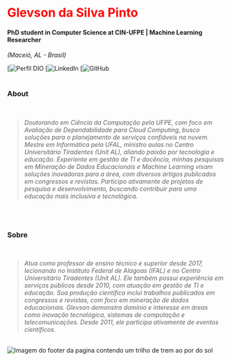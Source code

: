 
<h1> 
  <a href="https://www.linkedin.com/in/glevson-da-silva-pinto-82a0b168/" style="color: #f00 !important; text-decoration: none; color: inherit;">
    <span>Glevson da Silva Pinto</span>
  </a>
</h1>

####  PhD student in Computer Science at CIN-UFPE | Machine Learning Researcher
<i>(Maceió, AL - Brasil)</i>

[![Perfil DIO](https://www.dio.me/users/glewyson)
[![LinkedIn](https://www.linkedin.com/in/glevson-da-silva-pinto-82a0b168/) 
[![GitHub](https://github.com/glevson)
<br />
<br />

### About 
<i>
<br />
  
> Doutorando em Ciência da Computação pela UFPE, com foco em Avaliação de Dependabilidade para Cloud Computing, busco soluções para o planejamento de serviços confiáveis na nuvem. Mestre em Informática pela UFAL, ministro aulas no Centro Universitário Tiradentes (Unit AL), aliando paixão por tecnologia e educação. Experiente em gestão de TI e docência, minhas pesquisas em Mineração de Dados Educacionais e Machine Learning visam soluções inovadoras para a área, com diversos artigos publicados em congressos e revistas. Participo ativamente de projetos de pesquisa e desenvolvimento, buscando contribuir para uma educação mais inclusiva e tecnológica.
<br />
<br />
</i>

###  Sobre
<i>
<br />

> Atua como professor de ensino técnico e superior desde 2017, lecionando no Instituto Federal de Alagoas (IFAL) e no Centro Universitário Tiradentes (Unit AL). Ele também possui experiência em serviços públicos desde 2010, com atuação em gestão de TI e educação. Sua produção científica inclui trabalhos publicados em congressos e revistas, com foco em mineração de dados educacionais. Glevson demonstra domínio e interesse em áreas como inovação tecnológica, sistemas de computação e telecomunicações. Desde 2011, ele participa ativamente de eventos científicos.
</i>


<br />

<img align="center" padding="0" alt="Imagem do footer da pagina contendo um trilho de trem ao por do sol" src="https://media.licdn.com/dms/image/C5616AQEy_2s0SSuEUA/profile-displaybackgroundimage-shrink_350_1400/0/1658235864274?e=1714608000&v=beta&t=jYrHUWyaoJJ--afHNEZQvgMZ2w9tMoNetRLLjFJ_Oho">

